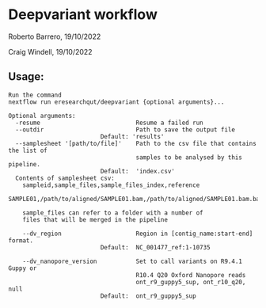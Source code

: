 # Deepvariant workflow

Roberto Barrero, 19/10/2022

Craig Windell, 19/10/2022

## Usage:
    Run the command
    nextflow run eresearchqut/deepvariant {optional arguments}...

    Optional arguments:
      -resume                           Resume a failed run
      --outdir                          Path to save the output file
                              Default: 'results'
      --samplesheet '[path/to/file]'    Path to the csv file that contains the list of
                                        samples to be analysed by this pipeline.
                              Default:  'index.csv'
      Contents of samplesheet csv:
        sampleid,sample_files,sample_files_index,reference
        SAMPLE01,/path/to/aligned/SAMPLE01.bam,/path/to/aligned/SAMPLE01.bam.bai,/path/to/reference.fasta

        sample_files can refer to a folder with a number of
        files that will be merged in the pipeline

        --dv_region                     Region in [contig_name:start-end] format.
                              Default:  NC_001477_ref:1-10735

        --dv_nanopore_version           Set to call variants on R9.4.1 Guppy or
                                        R10.4 Q20 Oxford Nanopore reads
                                        ont_r9_guppy5_sup, ont_r10_q20, null
                              Default:  ont_r9_guppy5_sup